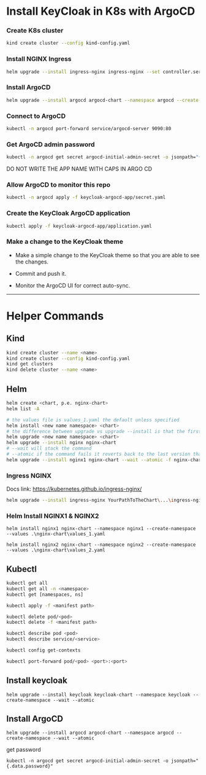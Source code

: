 # Install KeyCloak in K8s with ArgoCD

### Create K8s cluster

```bash
kind create cluster --config kind-config.yaml
```
### Install NGINX Ingress
```bash
helm upgrade --install ingress-nginx ingress-nginx --set controller.service.type="NodePort" --set controller.service.nodePorts.http=30000 --namespace ingress-nginx --create-namespace --wait --atomic
```
### Install ArgoCD
```bash
helm upgrade --install argocd argocd-chart --namespace argocd --create-namespace --wait --atomic
```

### Connect to ArgoCD
```bash
kubectl -n argocd port-forward service/argocd-server 9090:80
```

### Get ArgoCD admin password
```bash
kubectl -n argocd get secret argocd-initial-admin-secret -o jsonpath="{.data.password}" | base64 -d
```
DO NOT WRITE THE APP NAME WITH CAPS IN ARGO CD

### Allow ArgoCD to monitor this repo

```bash
kubectl -n argocd apply -f keycloak-argocd-app/secret.yaml
```
### Create the KeyCloak ArgoCD application

```bash
kubectl apply -f keycloak-argocd-app/application.yaml
```

### Make a change to the KeyCloak theme

- Make a simple change to the KeyCloak theme so that you are able to see the changes.

- Commit and push it.

- Monitor the ArgoCD UI for correct auto-sync.


___

# Helper Commands

## Kind

```bash
kind create cluster --name <name>
kind create cluster --config kind-config.yaml
kind get clusters
kind delete cluster --name <name>
```

## Helm

```bash
helm create <chart, p.e. nginx-chart>
helm list -A

# the values file is values_1.yaml the default unless specified
helm install <new name namespace> <chart>
# the difference between upgrade vs upgrade --install is that the first just adds the changes relative to the previous version, whereas the second ¿restarts everything?
helm upgrade <new name namespace> <chart>
helm upgrade --install nginx nginx-chart
# --wait will stack the command
# --atomic if the command fails it reverts back to the last version that actually works
helm upgrade --install nginx1 nginx-chart --wait --atomic -f nginx-chart/values_2.yaml --namespace nginx1 --create-namespace
```

### Ingress NGINX

Docs link: https://kubernetes.github.io/ingress-nginx/

```bash
helm upgrade --install ingress-nginx YourPathToTheChart\...\ingress-nginx --set controller.service.type="NodePort" --set controller.service.nodePorts.http=30000 --namespace ingress-nginx --create-namespace --wait --atomic
```

### Helm Install NGINX1 & NGINX2

```
helm install nginx1 nginx-chart --namespace nginx1 --create-namespace --values .\nginx-chart\values_1.yaml
```

```
helm install nginx2 nginx-chart --namespace nginx2 --create-namespace --values .\nginx-chart\values_2.yaml
```

## Kubectl

```bash
kubectl get all
kubectl get all -n <namespace>
kubectl get [namespaces, ns]

kubectl apply -f <manifest path>

kubectl delete pod/<pod>
kubectl delete -f <manifest path>

kubectl describe pod <pod>
kubectl describe service/<service>

kubectl config get-contexts

kubectl port-forward pod/<pod> <port>:<port>
```

## Install keycloak

```
helm upgrade --install keycloak keycloak-chart --namespace keycloak --create-namespace --wait --atomic
```

## Install ArgoCD

```
helm upgrade --install argocd argocd-chart --namespace argocd --create-namespace --wait --atomic
```

get password
```
kubectl -n argocd get secret argocd-initial-admin-secret -o jsonpath="{.data.password}"
```
